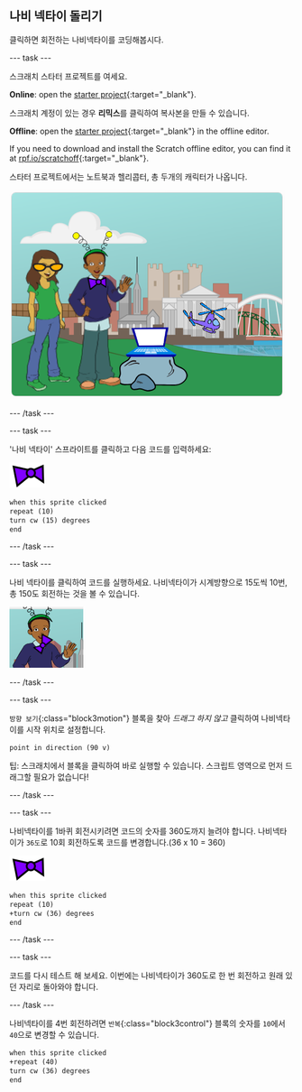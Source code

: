 ## 나비 넥타이 돌리기

클릭하면 회전하는 나비넥타이를 코딩해봅시다.

--- task ---

스크래치 스타터 프로젝트를 여세요.

**Online**: open the [starter project](https://rpf.io/tech-toys-on){:target="_blank"}.

스크래치 계정이 있는 경우 **리믹스**를 클릭하여 복사본을 만들 수 있습니다.

**Offline**: open the [starter project](https://rpf.io/p/en/tech-toys-go){:target="_blank"} in the offline editor.

If you need to download and install the Scratch offline editor, you can find it at [rpf.io/scratchoff](https://rpf.io/scratchoff){:target="_blank"}.

스타터 프로젝트에서는 노트북과 헬리콥터, 총 두개의 캐릭터가 나옵니다.

![스타터 프로젝트](images/toys-starter.png)

--- /task ---

--- task ---

'나비 넥타이' 스프라이트를 클릭하고 다음 코드를 입력하세요:

![나비 넥타이 스프라이트](images/bowtie-sprite.png)

```blocks3
when this sprite clicked
repeat (10)
turn cw (15) degrees
end
```

--- /task ---


--- task ---

나비 넥타이를 클릭하여 코드를 실행하세요. 나비넥타이가 시계방향으로 15도씩 10번, 총 150도 회전하는 것을 볼 수 있습니다.

![150도 회전하는 나비 넥타이](images/toys-bowtie-test.png)

--- /task ---

--- task ---

`방향 보기`{:class="block3motion"} 블록을 찾아 _드래그 하지 않고_ 클릭하여 나비넥타이를 시작 위치로 설정합니다.

```blocks3
point in direction (90 v)
```

팁: 스크래치에서 블록을 클릭하여 바로 실행할 수 있습니다. 스크립트 영역으로 먼저 드래그할 필요가 없습니다!

--- /task ---

--- task ---

나비넥타이를 1바퀴 회전시키려면 코드의 숫자를 360도까지 늘려야 합니다. 나비넥타이가 `36도`로 10회 회전하도록 코드를 변경합니다.(36 x 10 = 360)

![나비 넥타이 스프라이트](images/bowtie-sprite.png)

```blocks3
when this sprite clicked
repeat (10)
+turn cw (36) degrees
end
```

--- /task ---

--- task ---

코드를 다시 테스트 해 보세요. 이번에는 나비넥타이가 360도로 한 번 회전하고 원래 있던 자리로 돌아와야 합니다.

--- /task ---

나비넥타이를 4번 회전하려면 `반복`{:class="block3control"} 블록의 숫자를 `10`에서 `40`으로 변경할 수 있습니다.

```blocks3
when this sprite clicked
+repeat (40)
turn cw (36) degrees
end
```
